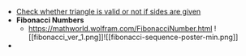 - [Check whether triangle is valid or not if sides are given](https://www.geeksforgeeks.org/check-whether-triangle-valid-not-sides-given)
- **Fibonacci Numbers**
	- https://mathworld.wolfram.com/FibonacciNumber.html
	![[fibonacci_ver_1.png]]![[fibonacci-sequence-poster-min.png]]
- 